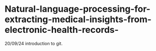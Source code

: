 # Natural-language-processing-for-extracting-medical-insights-from-electronic-health-records-
20/09/24
introduction to git.
